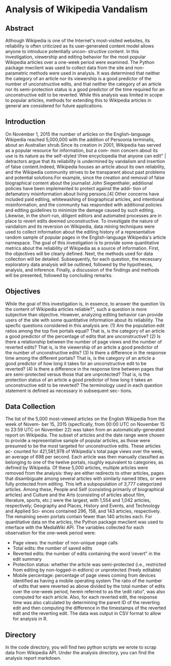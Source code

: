# Analysis of Wikipedia Vandalism 

## Abstract
Although Wikipedia is one of the Internet's most-visited websites, its reliability is often
criticized as its user-generated content model allows anyone to introduce potentially uncon-
structive content. In this investigation, viewership and editing behavior for the most popular
Wikipedia articles over a one-week period were examined. The Python package mwclient
was used to collect data from the site and non-parametric methods were used in analysis. It
was determined that neither the category of an article nor its viewership is a good predictor
of the number of unconstructive edits, and that neither the category of an article nor its
semi-protection status is a good predictor of the time required for an unconstructive edit
to be reverted. While this analysis was limited in scope to popular articles, methods for
extending this to Wikipedia articles in general are considered for future applications.

## Introduction
On November 1, 2015 the number of articles on the English-language Wikipedia reached
5,000,000 with the addition of Persoonia terminalis, about an Australian shrub.Since its
creation in 2001, Wikipedia has served as a popular resource for information, but a com-
mon concern about its use is its nature as the self-styled \free encyclopedia that anyone can
edit" | detractors argue that its reliability is undermined by vandalism and insertion of false
content.Indeed, Wikipedia houses an article about its own reliability, and the Wikipedia
community strives to be transparent about past problems and potential solutions.For
example, since the creation and removal of false biographical content about the journalist
John Siegenthaler, additional policies have been implemented to protect against the addi-
tion of defamatory misinformation about living persons.[4] Other concerns have included
paid editing, whitewashing of biographical articles, and intentional misinformation, and the
community has responded with additional policies and editing guidelines to minimize the
damage caused by such editing. Likewise, in the short-run, diligent editors and automated
processes are in place to revert edits deemed unconstructive.
To investigate the nature of vandalism and its reversion on Wikipedia, data mining
techniques were used to collect information about the editing history of a representative
random sample of popular pages in the English-language Wikipedia's article namespace.
The goal of this investigation is to provide some quantitative metrics about the reliability
of Wikipedia as a source of information. First, the objectives will be clearly defined. Next,
the methods used for data collection will be detailed. Subsequently, for each question, the
necessary exploratory data analysis will be outlined, followed by the hypotheses, analysis,
and inference. Finally, a discussion of the findings and methods will be presented, followed
by concluding remarks.

## Objectives
While the goal of this investigation is, in essence, to answer the question \Is the content of
Wikipedia articles reliable?", such a question is more subjective than objective. However,
analyzing editing behavior can provide users of the site with some quantitative information
about its reliability. The specfic questions considered in this analysis are:
(1) Are the population edit ratios among the top five portals equal? That is, is the category
of an article a good predictor of the percentage of edits that are unconstructive?
(2) Is there a relationship between the number of page views and the number of reverted edits?
That is, is the viewership of an article a good predictor of the number of unconstructive
edits?
(3) Is there a difference in the response time among the different portals? That is, is the
category of an article a good predictor of how long it takes for an unconstructive edit to
be reverted?
(4) Is there a difference in the response time between pages that are semi-protected versus
those that are unprotected? That is, is the protection status of an article a good predictor
of how long it takes an unconstructive edit to be reverted?
The terminology used in each question statement is defined as necessary in subsequent sec-
tions.

## Data Collection

The list of the 5,000 most-viewed articles on the English Wikipedia from the week of Novem-
ber 15, 2015 (specfically, from 00:00 UTC on November 15 to 23:59 UTC on November 22)
was taken from an automatically-generated report on Wikipedia. The subset of articles
and the date range were chosen to provide a representative sample of popular articles, as
those were presumed to be the most targeted for unconstructive edits. These articles ac-
counted for 421,581,978 of Wikipedia's total page views over the week, an average of 698 per
second. Each article was then manually classified as belonging to one of the twelve portals,
roughly equivalent to categories, as defined by Wikipedia. Of these 5,000 articles, multiple
articles were removed from the analysis: they are either redirects to other articles, pages
that disambiguate among several articles with similarly named titles, or were fully protected
from editing. This left a subpopulation of 3,777 categorized articles. Among these, People
and Self (consisting primarily of biographical articles) and Culture and the Arts (consisting
of articles about film, literature, sports, etc.) were the largest, with 1,554 and 1,042 articles,
respectively; Geography and Places, History and Events, and Technology and Applied Sci-
ences contained 296, 158, and 143 articles, respectively. The remaining seven portals contain
fewer than 140 articles each.
For quantitative data on the articles, the Python package mwclient was used to interface
with the MediaWiki API. The variables collected for each observation for the one-week
period were:

- Page views: the number of non-unique page calls
- Total edits: the number of saved edits
- Reverted edits: the number of edits containing the word \revert" in the edit summary
- Protection status: whether the article was semi-protected (i.e., restricted from editing
by non-logged-in editors) or unprotected (freely editable)
- Mobile percentage: percentage of page views coming from devices identified as having
a mobile operating system
The ratio of the number of edits that were reverted as above divided by the total number
of edits over the one-week period, herein referred to as the \edit ratio", was also computed
for each article. Also, for each reverted edit, the response time was also calculated by
determining the parent ID of the reverting edit and then computing the difference in the
timestamps of the reverted edit and the reverting edit. The data was output in CSV format
to allow for analysis in R.

## Directory
In the code directory, you will find two python scripts we wrote to scrap data from Wikipedia API. Under the analysis directory, you can find the analysis report markdown. 

